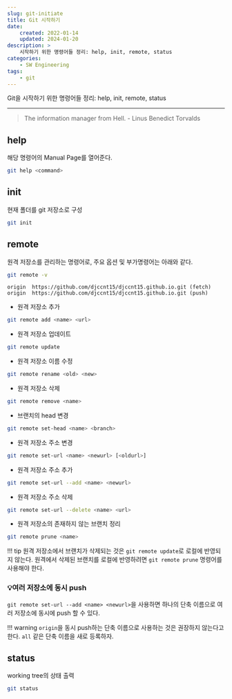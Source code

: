 ```yaml
---
slug: git-initiate
title: Git 시작하기
date:
    created: 2022-01-14
    updated: 2024-01-20
description: >
    시작하기 위한 명령어들 정리: help, init, remote, status
categories:
    - SW Engineering
tags:
    - git
---
```


Git을 시작하기 위한 명령어들 정리: help, init, remote, status  

<!-- more -->

---

> The information manager from Hell. - Linus Benedict Torvalds

## help

해당 명령어의 Manual Page를 열어준다.  

```bash
git help <command>
```

## init

현재 폴더를 git 저장소로 구성  

```bash
git init
```

## remote

원격 저장소를 관리하는 명령어로, 주요 옵션 및 부가명령어는 아래와 같다.  

```bash
git remote -v
```
```
origin  https://github.com/djccnt15/djccnt15.github.io.git (fetch)
origin  https://github.com/djccnt15/djccnt15.github.io.git (push)
```

- 원격 저장소 추가

```bash
git remote add <name> <url>
```

- 원격 저장소 업데이트

```bash
git remote update
```

- 원격 저장소 이름 수정

```bash
git remote rename <old> <new>
```

- 원격 저장소 삭제

```bash
git remote remove <name>
```

- 브랜치의 head 변경

```bash
git remote set-head <name> <branch>
```

- 원격 저장소 주소 변경

```bash
git remote set-url <name> <newurl> [<oldurl>]
```

- 원격 저장소 주소 추가

```bash
git remote set-url --add <name> <newurl>
```

- 원격 저장소 주소 삭제

```bash
git remote set-url --delete <name> <url>
```

- 원격 저장소의 존재하지 않는 브랜치 정리

```bash
git remote prune <name>
```

!!! tip
    원격 저장소에서 브랜치가 삭제되는 것은 `git remote update`로 로컬에 반영되지 않는다. 원격에서 삭제된 브랜치를 로컬에 반영하려면 `git remote prune` 명령어를 사용해야 한다.  

### 💡여러 저장소에 동시 push

`git remote set-url --add <name> <newurl>`을 사용하면 하나의 단축 이름으로 여러 저장소에 동시에 push 할 수 있다.  

!!! warning
    `origin`을 동시 push하는 단축 이름으로 사용하는 것은 권장하지 않는다고 한다. `all` 같은 단축 이름을 새로 등록하자.  

## status

working tree의 상태 출력  

```bash
git status
```